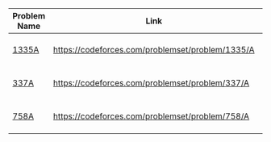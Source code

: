 Problem Name | Link | Added Date
-------------|------|-----------
[1335A](https://codeforces.com/problemset/problem/1335/A) | https://codeforces.com/problemset/problem/1335/A | 12-07-2023
[337A](https://codeforces.com/problemset/problem/337/A) | https://codeforces.com/problemset/problem/337/A | 12-07-2023
[758A](https://codeforces.com/problemset/problem/758/A) | https://codeforces.com/problemset/problem/758/A | 12-07-2023
